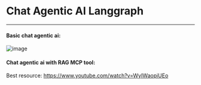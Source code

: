 # Chat Agentic AI Langgraph

----
#### Basic chat agentic ai: <br />
![image](https://github.com/user-attachments/assets/f352dbf1-eabe-455e-ac8d-ca23397e8f60)

#### Chat agentic ai with RAG MCP tool:
Best resource: https://www.youtube.com/watch?v=WyIWaopiUEo
